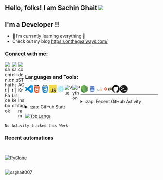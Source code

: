 ## Hello, folks! I am Sachin Ghait <img src="https://raw.githubusercontent.com/MartinHeinz/MartinHeinz/master/wave.gif" width="30px">

## I'm a Developer !!

- 🌱 I’m currently learning everything 🤣
- Check out my blog https://onthegoalways.com/

### Connect with me:

[<img align="left" alt="sachin.ghait | Facebook" width="22px" src="https://cdn.jsdelivr.net/npm/simple-icons@v3/icons/facebook.svg" />][facebook]

[<img align="left" alt="sachin.ghait | LinkedIn" width="22px" src="https://cdn.jsdelivr.net/npm/simple-icons@v3/icons/linkedin.svg" />][linkedin]

[<img align="left" alt="codeSTACKr | Instagram" width="22px" src="https://cdn.jsdelivr.net/npm/simple-icons@v3/icons/instagram.svg" />][instagram]
<br />

### Languages and Tools:

<img align="left" alt="Visual Studio Code" width="26px" src="https://raw.githubusercontent.com/github/explore/80688e429a7d4ef2fca1e82350fe8e3517d3494d/topics/visual-studio-code/visual-studio-code.png" />
<img align="left" alt="HTML5" width="26px" src="https://raw.githubusercontent.com/github/explore/80688e429a7d4ef2fca1e82350fe8e3517d3494d/topics/html/html.png" />
<img align="left" alt="CSS3" width="26px" src="https://raw.githubusercontent.com/github/explore/80688e429a7d4ef2fca1e82350fe8e3517d3494d/topics/css/css.png" />
<img align="left" alt="JavaScript" width="26px" src="https://raw.githubusercontent.com/github/explore/80688e429a7d4ef2fca1e82350fe8e3517d3494d/topics/javascript/javascript.png" />
<img align="left" alt="React" width="26px" src="https://raw.githubusercontent.com/github/explore/80688e429a7d4ef2fca1e82350fe8e3517d3494d/topics/react/react.png" />
<img align="left" alt="Vue" width="26px" src="https://camo.githubusercontent.com/728ce9f78c3139e76fa69925ad7cc502e32795d2/68747470733a2f2f7675656a732e6f72672f696d616765732f6c6f676f2e706e67" />
<img align="left" alt="Python" width="26px" src="https://avatars0.githubusercontent.com/u/1525981?s=200&v=4" />
<img align="left" alt="Node.js" width="26px" src="https://raw.githubusercontent.com/github/explore/80688e429a7d4ef2fca1e82350fe8e3517d3494d/topics/nodejs/nodejs.png" />
<img align="left" alt="SQL" width="26px" src="https://raw.githubusercontent.com/github/explore/80688e429a7d4ef2fca1e82350fe8e3517d3494d/topics/sql/sql.png" />
<img align="left" alt="MySQL" width="26px" src="https://raw.githubusercontent.com/github/explore/80688e429a7d4ef2fca1e82350fe8e3517d3494d/topics/mysql/mysql.png" />
<img align="left" alt="Git" width="26px" src="https://raw.githubusercontent.com/github/explore/80688e429a7d4ef2fca1e82350fe8e3517d3494d/topics/git/git.png" />
<img align="left" alt="GitHub" width="26px" src="https://raw.githubusercontent.com/github/explore/78df643247d429f6cc873026c0622819ad797942/topics/github/github.png" />
<img align="left" alt="Terminal" width="26px" src="https://raw.githubusercontent.com/github/explore/80688e429a7d4ef2fca1e82350fe8e3517d3494d/topics/terminal/terminal.png" />

<br/>

---

<details>
  <summary>:zap: Recent GitHub Activity</summary>
  
<!--START_SECTION:activity-->
1. 🗣 Commented on [#8](https://github.com/Pekanu/Pekanu-Compute-Engine/issues/8) in [Pekanu/Pekanu-Compute-Engine](https://github.com/Pekanu/Pekanu-Compute-Engine)
2. 💪 Opened PR [#3247](https://github.com/mindsdb/mindsdb/pull/3247) in [mindsdb/mindsdb](https://github.com/mindsdb/mindsdb)
3. ❌ Closed PR [#3](https://github.com/ssghait007/notion-as-cms/pull/3) in [ssghait007/notion-as-cms](https://github.com/ssghait007/notion-as-cms)
4. 🎉 Merged PR [#6](https://github.com/ssghait007/notion-as-cms/pull/6) in [ssghait007/notion-as-cms](https://github.com/ssghait007/notion-as-cms)
<!--END_SECTION:activity-->

</details>

<details>
  <summary>:zap: GitHub Stats</summary>

  <img align="left" alt="Sachin Ghait's GitHub Stats" src="https://github-readme-stats.ssghait007.vercel.app/api?username=ssghait007&show_icons=true&hide_border=true" />

</details>

[![Top Langs](https://github-readme-stats.ssghait007.vercel.app/api/top-langs/?username=ssghait007&layout=compact)](https://github.com/ssghait007/pyclone)

<!--START_SECTION:waka-->
```text
No Activity tracked this Week
```
<!--END_SECTION:waka-->

[linkedin]: https://www.linkedin.com/in/sachin-ghait-02977794/
[facebook]: https://www.facebook.com/ssghait
[instagram]: https://www.instagram.com/sachin_ghait/

### Recent automations

<br />

[![PyClone](https://github-readme-stats.ssghait007.vercel.app/api/pin/?username=ssghait007&repo=pyclone&show_owner=true)](https://github.com/ssghait007/pyclone)

<br/>
<img src="https://komarev.com/ghpvc/?username=ssghait007" alt="ssghait007" />
